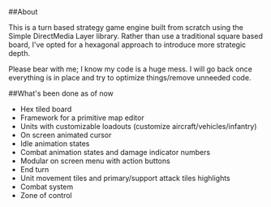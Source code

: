##About

This is a turn based strategy game engine built from scratch using the Simple DirectMedia Layer library.
Rather than use a traditional square based board, I've opted for a hexagonal approach to introduce more
strategic depth.

Please bear with me; I know my code is a huge mess. I will go back once everything is in place and try
to optimize things/remove unneeded code.

##What's been done as of now

- Hex tiled board
- Framework for a primitive map editor
- Units with customizable loadouts (customize aircraft/vehicles/infantry)
- On screen animated cursor
- Idle animation states
- Combat animation states and damage indicator numbers
- Modular on screen menu with action buttons
- End turn
- Unit movement tiles and primary/support attack tiles highlights
- Combat system
- Zone of control
